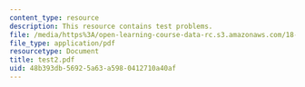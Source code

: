 ```yaml
---
content_type: resource
description: This resource contains test problems.
file: /media/https%3A/open-learning-course-data-rc.s3.amazonaws.com/18-303-linear-partial-differential-equations-fall-2006/48b393db56925a63a5980412710a40af_test2.pdf
file_type: application/pdf
resourcetype: Document
title: test2.pdf
uid: 48b393db-5692-5a63-a598-0412710a40af
---
```

